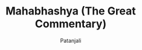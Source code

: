 ---
title: "Mahabhashya (The Great Commentary)"
author: ["Patanjali"]
year: -150
language: ["Sanskrit"]
genre: ["Linguistics", "Philosophy", "Classical Literature"]
description: "Patanjali's Mahabhashya stands as Sanskrit linguistics' most comprehensive and philosophically profound work, composed around 150 BCE as detailed commentary on Panini's Ashtadhyayi grammar sutras and Katyayana's critical annotations. This monumental text of approximately 250,000 words explores not merely grammatical rules but the philosophical foundations of language: the relationship between word and meaning, the nature of linguistic cognition, the ontological status of linguistic entities, and the purpose of grammatical study. Through dialogue format between teacher (acharya) and student (shishya), Patanjali examines each grammatical rule with exhaustive analysis, considers objections, provides justifications, and explores implications. The work established frameworks for Indian linguistic philosophy influencing all subsequent Sanskrit grammatical tradition, Mimamsa philosophy of language, and Buddhist-Hindu debates on linguistic reference. Beyond technical grammar, the Mahabhashya addresses universals versus particulars, permanence versus impermanence, and knowledge acquisition—making it essential text for Indian philosophy, not merely linguistics."
collections: ['linguistic-works', 'philosophy', 'classical-literature', 'ancient-wisdom', 'reference-works']
sources:
  - name: "Internet Archive (Kielhorn edition)"
    url: "https://archive.org/details/in.ernet.dli.2015.319613"
    type: "other"
  - name: "Internet Archive (Sanskrit text)"
    url: "https://archive.org/details/vyakarana-mahabhashya-patanjali"
    type: "other"
references:
  - name: "Wikipedia: Mahābhāṣya"
    url: "https://en.wikipedia.org/wiki/Mah%C4%81bh%C4%81%E1%B9%A3ya"
    type: "wikipedia"
  - name: "Wikipedia: Patañjali"
    url: "https://en.wikipedia.org/wiki/Pata%C3%B1jali"
    type: "wikipedia"
  - name: "Wikipedia: Pāṇini"
    url: "https://en.wikipedia.org/wiki/P%C4%81%E1%B9%87ini"
    type: "wikipedia"
  - name: "Wikipedia: Sanskrit grammar"
    url: "https://en.wikipedia.org/wiki/Sanskrit_grammar"
    type: "wikipedia"
  - name: "Wikipedia: Philosophy of language"
    url: "https://en.wikipedia.org/wiki/Philosophy_of_language"
    type: "wikipedia"
  - name: "Open Library: Mahabhashya (The Great Commentary) year"
    url: "https://openlibrary.org/search?q=Mahabhashya+The+Great+Commentary+year+-150+Patanjali"
    type: "other"
featured: true
publishDate: 2025-10-30
tags: ['classical-literature', 'philosophy']
---